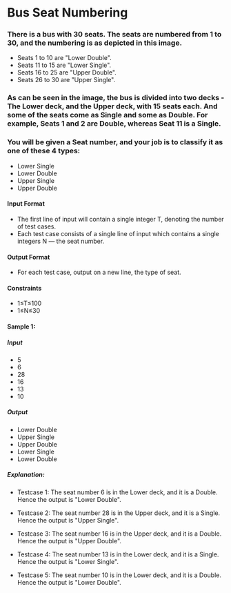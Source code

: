 # Bus Seat Numbering
### There is a bus with 30 seats. The seats are numbered from 1 to 30, and the numbering is as depicted in this image.

- Seats 1 to 10 are "Lower Double".
- Seats 11 to 15 are "Lower Single".
- Seats 16 to 25 are "Upper Double".
- Seats 26 to 30 are "Upper Single".

### As can be seen in the image, the bus is divided into two decks - The Lower deck, and the Upper deck, with 15 seats each. And some of the seats come as Single and some as Double. For example, Seats 1 and 2 are Double, whereas Seat 11 is a Single.

### You will be given a Seat number, and your job is to classify it as one of these 4 types:

- Lower Single
- Lower Double
- Upper Single
- Upper Double

#### Input Format
- The first line of input will contain a single integer T, denoting the number of test cases.
- Each test case consists of a single line of input which contains a single integers N — the seat number.

#### Output Format
- For each test case, output on a new line, the type of seat.

#### Constraints
- 1≤T≤100
- 1≤N≤30

#### Sample 1:

##### Input
- 5
- 6
- 28
- 16
- 13
- 10

##### Output
- Lower Double
- Upper Single
- Upper Double
- Lower Single
- Lower Double

##### Explanation:
- Testcase 1: The seat number 6 is in the Lower deck, and it is a Double. Hence the output is "Lower Double".

- Testcase 2: The seat number 28 is in the Upper deck, and it is a Single. Hence the output is "Upper Single".

- Testcase 3: The seat number 16 is in the Upper deck, and it is a Double. Hence the output is "Upper Double".

- Testcase 4: The seat number 13 is in the Lower deck, and it is a Single. Hence the output is "Lower Single".

- Testcase 5: The seat number 10 is in the Lower deck, and it is a Double. Hence the output is "Lower Double".